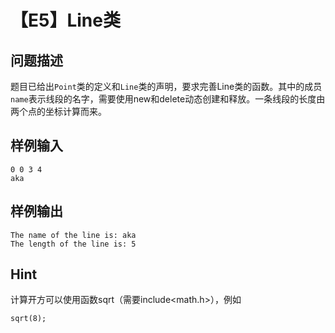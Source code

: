 # 【E5】Line类

## 问题描述

题目已给出`Point`类的定义和`Line`类的声明，要求完善Line类的函数。其中的成员`name`表示线段的名字，需要使用new和delete动态创建和释放。一条线段的长度由两个点的坐标计算而来。

## 样例输入

```
0 0 3 4
aka
```

## 样例输出

```
The name of the line is: aka
The length of the line is: 5
```

## Hint

计算开方可以使用函数sqrt（需要include<math.h>），例如

```
sqrt(8);
```

